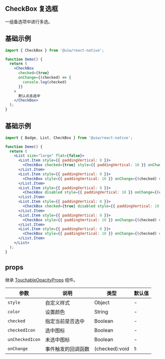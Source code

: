 CheckBox 复选框
---

一组备选项中进行多选。

## 基础示例

```jsx
import { CheckBox } from '@uiw/react-native';

function Demo() {
  return (
    <CheckBox
      checked={true}
      onChange={(checked) => {
        console.log(checked)
      }}
    >
      默认点击选中
    </CheckBox>
  );
}
```


## 基础示例

```jsx
import { Badge, List, CheckBox } from '@uiw/react-native';

function Demo() {
  return (
    <List size="large" flat={false}>
      <List.Item style={{ paddingVertical: 0 }}>
        <CheckBox checked={true} style={{ paddingVertical: 10 }} onChange={(checked) => { console.log(checked)}}>默认点击选中</CheckBox>
      </List.Item>
      <List.Item style={{ paddingVertical: 0 }}>
        <CheckBox style={{ paddingVertical: 10 }} onChange={(checked) => { console.log(checked)}}>默认未选中</CheckBox>
      </List.Item>
      <List.Item style={{ paddingVertical: 0 }}>
        <CheckBox disabled style={{ paddingVertical: 10 }} onChange={(checked) => { console.log(checked)}}>默认禁用未选中</CheckBox>
      </List.Item>
      <List.Item style={{ paddingVertical: 0 }}>
        <CheckBox checked={true} disabled style={{ paddingVertical: 10 }} onChange={(checked) => { console.log(checked)}}>默认禁用选中</CheckBox>
      </List.Item>
      <List.Item style={{ paddingVertical: 0 }}>
        <CheckBox style={{ paddingVertical: 10 }} onChange={(checked) => { console.log(checked)}}>默认未选中</CheckBox>
      </List.Item>
      <List.Item style={{ paddingVertical: 0 }}>
        <CheckBox style={{ paddingVertical: 10 }} onChange={(checked) => { console.log(checked)}}>默认未选中</CheckBox>
      </List.Item>
    </List>
  );
}
```

## props

继承 [TouchableOpacityProps](https://facebook.github.io/react-native/docs/touchableopacity#props) 组件。

| 参数 | 说明 | 类型 | 默认值 |
|------|------|-----|------|
| `style` | 自定义样式 | Object | - |
| `color` | 设置颜色 | String | - |
| `checked` | 指定当前是否选中 | Boolean | - |
| `checkedIcon` | 选中图标 | Boolean | - |
| `unCheckedIcon` | 未选中图标 | Boolean | - |
| `onChange` | 事件触发的回调函数 | (checked):void | `5` |
